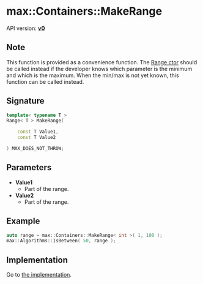 # max::Containers::MakeRange

API version: [**v0**](../../v0.md)

## Note

This function is provided as a convenience function.
The [Range ctor](Range_ctor.md) should be called instead if the developer knows which parameter is the minimum and which is the maximum.
When the min/max is not yet known, this function can be called instead.

## Signature

```c++
template< typename T >
Range< T > MakeRange(

	const T Value1,
	const T Value2

) MAX_DOES_NOT_THROW;
```

## Parameters

* **Value1**
    * Part of the range.
* **Value2**
	* Part of the range.

## Example

```c++
auto range = max::Containers::MakeRange< int >( 1, 100 );
max::Algorithms::IsBetween( 50, range );
```

## Implementation

Go to [the implementation](../../../../Code/Include/max/Containers/Range.inl#L20).